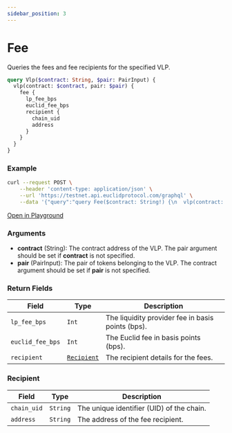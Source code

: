 ```yaml
---
sidebar_position: 3
---
```


# Fee 
Queries the fees and fee recipients for the specified VLP.

```graphql
query Vlp($contract: String, $pair: PairInput) {
  vlp(contract: $contract, pair: $pair) {
    fee {
      lp_fee_bps
      euclid_fee_bps
      recipient {
        chain_uid
        address
      }
    }
  }
}
```

### Example

```bash
curl --request POST \
    --header 'content-type: application/json' \
    --url 'https://testnet.api.euclidprotocol.com/graphql' \
    --data '{"query":"query Fee($contract: String!) {\n  vlp(contract: $contract) {\n    fee {\n      lp_fee_bps\n      euclid_fee_bps\n      recipient {\n        chain_uid\n        address\n      }\n    }\n  }\n}","variables":{"contract":"nibi1ulj49aczcwsdk93mv0nar0c0k0ptqn9n3y6rqwaeslz5tlftlvcs5xvzxa"}}'
```

[Open in Playground](https://testnet.api.euclidprotocol.com/?explorerURLState=N4IgJg9gxgrgtgUwHYBcQC4QEcYIE4CeABAGIIIAUAJFBKngIZQrpEDKKeAlkgOYCEASiLAAOkiJEAbgBsADhVr0mLIjTqcVwsRMlEAZuRHi9e%2BQH1DCcwCM5AZxOmiCGFBlcwl8rYdPTeAhQXHJcyCjGus5EUAAWDDzmMJ7%2BzgxgYIH2jlF6AL6pBbpFeSAANCBSDNwMNjII9hggOpKiIEqazG2sbUhcNlwAjDAyAFYALACcTABeUADu9mAA1pMAzHBSAAxI1VtQW8tbcihYSJNIawQAbHhY8wwNMjMArCgy%2Bu9SUPYvAB5SGZ-BhtMriUp5IA)

### Arguments

- **contract** (String): The contract address of the VLP. The pair argument should be set if **contract** is not specified.
- **pair** (PairInput): The pair of tokens belonging to the VLP. The contract argument should be set if **pair** is not specified.

### Return Fields

| **Field**                  | **Type**   | **Description**                                             |
|------------------------|--------|---------------------------------------------------------|
| `lp_fee_bps`             | `Int`    | The liquidity provider fee in basis points (bps).       |
| `euclid_fee_bps`         | `Int`    | The Euclid fee in basis points (bps).                   |
| `recipient`              | [`Recipient`](#recipient) | The recipient details for the fees.    |

### Recipient

| **Field**                  | **Type**   | **Description**                                             |
|------------------------|--------|---------------------------------------------------------|
| `chain_uid`              | `String` | The unique identifier (UID) of the chain.               |
| `address`                | `String` | The address of the fee recipient.                       |